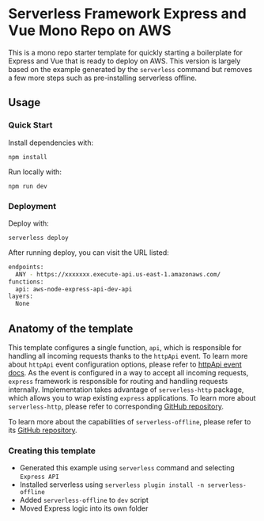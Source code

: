 # Serverless Framework Express and Vue Mono Repo on AWS

This is a mono repo starter template for quickly starting a boilerplate for Express and Vue that is ready to deploy on AWS. This version is largely based on the example generated by the `serverless` command but removes a few more steps such as pre-installing serverless offline.

## Usage

### Quick Start

Install dependencies with:

```
npm install
```

Run locally with:

```
npm run dev
```

### Deployment

Deploy with:

```
serverless deploy
```

After running deploy, you can visit the URL listed:

```bash
endpoints:
  ANY - https://xxxxxxx.execute-api.us-east-1.amazonaws.com/
functions:
  api: aws-node-express-api-dev-api
layers:
  None
```

## Anatomy of the template

This template configures a single function, `api`, which is responsible for handling all incoming requests thanks to the `httpApi` event. To learn more about `httpApi` event configuration options, please refer to [httpApi event docs](https://www.serverless.com/framework/docs/providers/aws/events/http-api/). As the event is configured in a way to accept all incoming requests, `express` framework is responsible for routing and handling requests internally. Implementation takes advantage of `serverless-http` package, which allows you to wrap existing `express` applications. To learn more about `serverless-http`, please refer to corresponding [GitHub repository](https://github.com/dougmoscrop/serverless-http).

To learn more about the capabilities of `serverless-offline`, please refer to its [GitHub repository](https://github.com/dherault/serverless-offline).

### Creating this template

- Generated this example using `serverless` command and selecting `Express API`
- Installed serverless using `serverless plugin install -n serverless-offline`
- Added `serverless-offline` to `dev` script
- Moved Express logic into its own folder
